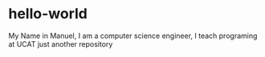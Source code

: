 # hello-world
My Name in Manuel, I am a computer science engineer, I teach programing at UCAT
just another repository
